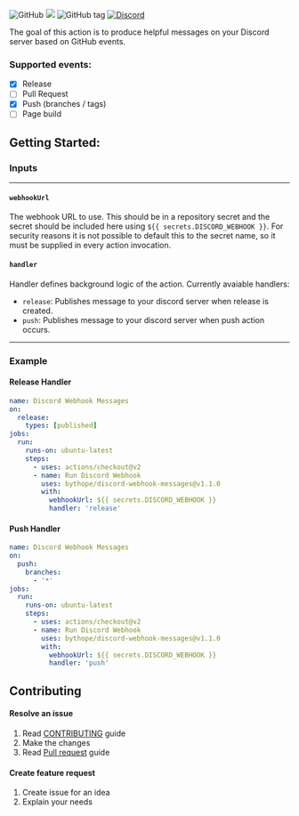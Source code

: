 ![GitHub](https://img.shields.io/github/license/bythope/discord-webhook-messages?style=for-the-badge)
![](https://img.shields.io/badge/-Github_Actions-2088FF?style=for-the-badge&logo=github-actions&logoColor=white)
![GitHub tag](https://img.shields.io/github/v/tag/bythope/discord-webhook-messages?include_prereleases&style=for-the-badge)
[![Discord](https://img.shields.io/discord/669238716782346252?style=for-the-badge&logo=discord)](https://discord.gg/nRmqzq5)

The goal of this action is to produce helpful messages on your Discord server based on GitHub events.

### Supported events:

- [x] Release
- [ ] Pull Request
- [x] Push (branches / tags)
- [ ] Page build

## Getting Started:

### Inputs
---
#### `webhookUrl`
The webhook URL to use. This should be in a repository secret and the secret should be included here using `${{ secrets.DISCORD_WEBHOOK }}`. For security reasons it is not possible to default this to the secret name, so it must be supplied in every action invocation.

#### `handler`
Handler defines background logic of the action. Currently avaiable handlers:
 - `release`: Publishes message to your discord server when release is created.
 - `push`: Publishes message to your discord server when push action occurs.
---
### Example
#### Release Handler
```yaml
name: Discord Webhook Messages
on:
  release:
    types: [published]
jobs:
  run:
    runs-on: ubuntu-latest
    steps:
      - uses: actions/checkout@v2
      - name: Run Discord Webhook
        uses: bythope/discord-webhook-messages@v1.1.0
        with:
          webhookUrl: ${{ secrets.DISCORD_WEBHOOK }}
          handler: 'release'
```
#### Push Handler
```yaml
name: Discord Webhook Messages
on:
  push:
    branches: 
      - '*'
jobs:
  run:
    runs-on: ubuntu-latest
    steps:
      - uses: actions/checkout@v2
      - name: Run Discord Webhook
        uses: bythope/discord-webhook-messages@v1.1.0
        with:
          webhookUrl: ${{ secrets.DISCORD_WEBHOOK }}
          handler: 'push'
```

## Contributing

#### Resolve an issue
1. Read [CONTRIBUTING](CONTRIBUTING.md) guide
2. Make the changes
3. Read [Pull request](PULL_REQUEST_TEMPLATE.md) guide 

#### Create feature request
1. Create issue for an idea
2. Explain your needs
